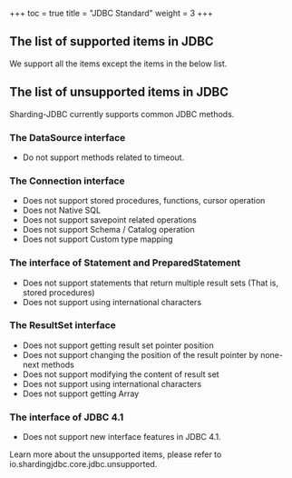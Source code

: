 +++
toc = true
title = "JDBC Standard"
weight = 3
+++
## The list of supported items in JDBC

We support all the items except the items in the below list.

## The list of unsupported items in JDBC

Sharding-JDBC currently supports common JDBC methods.

### The DataSource interface

- Do not support methods related to timeout.

### The Connection interface

- Does not support stored procedures, functions, cursor operation
- Does not Native SQL
- Does not support savepoint related operations
- Does not support Schema / Catalog operation
- Does not support Custom type mapping

### The interface of Statement and PreparedStatement

- Does not support statements that return multiple result sets (That is, stored procedures)
- Does not support using international characters

### The ResultSet interface

- Does not support getting result set pointer position
- Does not support changing the position of the result pointer by none-next methods
- Does not support modifying the content of result set 
- Does not support using international characters
- Does not support getting Array


### The interface of JDBC 4.1

- Does not support new interface features in JDBC 4.1.

Learn more about the unsupported items, please refer to io.shardingjdbc.core.jdbc.unsupported.

